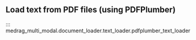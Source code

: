 ## Load text from PDF files (using PDFPlumber)

::: medrag_multi_modal.document_loader.text_loader.pdfplumber_text_loader
